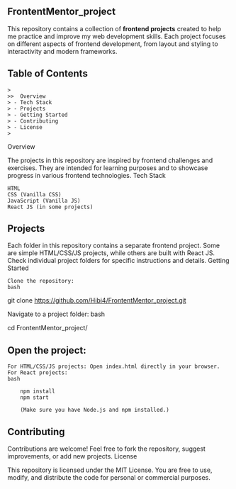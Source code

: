 ## FrontentMentor_project

This repository contains a collection of **frontend projects** created to help me practice and improve my web development skills. Each project focuses on different aspects of frontend development, from layout and styling to interactivity and modern frameworks.

## **Table of Contents**

    > 
    >>  Overview
    > - Tech Stack
    > - Projects
    > - Getting Started
    > - Contributing
    > - License
    >

Overview

The projects in this repository are inspired by frontend challenges and exercises. They are intended for learning purposes and to showcase progress in various frontend technologies.
Tech Stack

    HTML
    CSS (Vanilla CSS)
    JavaScript (Vanilla JS)
    React JS (in some projects)

## Projects

Each folder in this repository contains a separate frontend project. Some are simple HTML/CSS/JS projects, while others are built with React JS. Check individual project folders for specific instructions and details.
Getting Started

    Clone the repository:
    bash

git clone https://github.com/Hibi4/FrontentMentor_project.git

Navigate to a project folder:
bash

cd FrontentMentor_project/<project-folder>

## Open the project:

    For HTML/CSS/JS projects: Open index.html directly in your browser.
    For React projects:
    bash

        npm install
        npm start

        (Make sure you have Node.js and npm installed.)

## Contributing

Contributions are welcome! Feel free to fork the repository, suggest improvements, or add new projects.
License

This repository is licensed under the MIT License. You are free to use, modify, and distribute the code for personal or commercial purposes.
